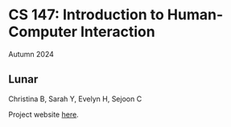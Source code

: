 # CS 147: Introduction to Human-Computer Interaction

Autumn 2024

## Lunar

Christina B, Sarah Y, Evelyn H, Sejoon C

Project website [here](https://web.stanford.edu/class/cs147/projects/Design-for-Healthy-Behaviors/Lunar/#).
